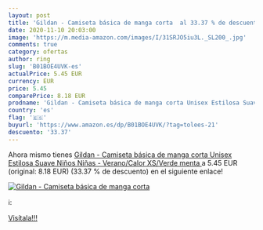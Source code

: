 ```yaml
---
layout: post
title: 'Gildan - Camiseta básica de manga corta  al 33.37 % de descuento'
date: 2020-11-10 20:03:00
image: 'https://m.media-amazon.com/images/I/31SRJO5iu3L._SL200_.jpg'
comments: true
category: ofertas
author: ring
slug: 'B01BOE4UVK-es'
actualPrice: 5.45 EUR
currency: EUR
price: 5.45
comparePrice: 8.18 EUR
prodname: 'Gildan - Camiseta básica de manga corta Unisex Estilosa Suave Niños Niñas - Verano/Calor  XS/Verde menta '
country: 'es'
flag: '🇪🇸'
buyurl: 'https://www.amazon.es/dp/B01BOE4UVK/?tag=tolees-21'
descuento: '33.37'
---
```


Ahora mismo tienes [Gildan - Camiseta básica de manga corta Unisex Estilosa Suave Niños Niñas - Verano/Calor  XS/Verde menta ](https://www.amazon.es/dp/B01BOE4UVK/?tag=tolees-21) a 5.45 EUR (original: 8.18 EUR) (33.37 %  de descuento) en el siguiente enlace!

[![Gildan - Camiseta básica de manga corta ](https://m.media-amazon.com/images/I/31SRJO5iu3L._SL200_.jpg)](https://www.amazon.es/dp/B01BOE4UVK/?tag=tolees-21)

ℹ️:


[Visítala!!!](https://www.amazon.es/dp/B01BOE4UVK/?tag=tolees-21)
